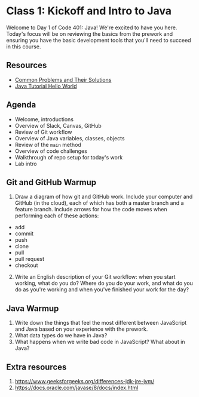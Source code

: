 # Class 1: Kickoff and Intro to Java

Welcome to Day 1 of Code 401: Java! We're excited to have you here. Today's focus will be on reviewing the basics from the prework and ensuring you have the basic development tools that you'll need to succeed in this course.

## Resources
* [Common Problems and Their Solutions](https://docs.oracle.com/javase/tutorial/getStarted/problems/index.html)
* [Java Tutorial Hello World](https://docs.oracle.com/javase/tutorial/getStarted/index.html)

## Agenda
- Welcome, introductions
- Overview of Slack, Canvas, GitHub
- Review of Git workflow
- Overview of Java variables, classes, objects
- Review of the `main` method
- Overview of code challenges
- Walkthrough of repo setup for today's work
- Lab intro

## Git and GitHub Warmup
1. Draw a diagram of how git and GitHub work. Include your computer and GitHub (in the cloud), each of which has both a master branch and a feature branch. Include arrows for how the code moves when performing each of these actions:
  - add
  - commit
  - push
  - clone
  - pull
  - pull request
  - checkout
2. Write an English description of your Git workflow: when you start working, what do you do? Where do you do your work, and what do you do as you're working and when you've finished your work for the day?

## Java Warmup
1. Write down the things that feel the most different between JavaScript and Java based on your experience with the prework.
2. What data types do we have in Java?
3. What happens when we write bad code in JavaScript? What about in Java?

## Extra resources
1. https://www.geeksforgeeks.org/differences-jdk-jre-jvm/
2. https://docs.oracle.com/javase/8/docs/index.html